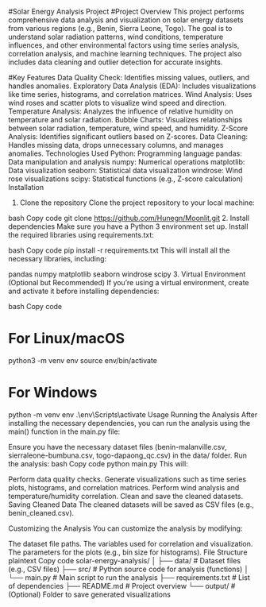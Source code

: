 #Solar Energy Analysis Project
#Project Overview
This project performs comprehensive data analysis and visualization on solar energy datasets from various regions (e.g., Benin, Sierra Leone, Togo). The goal is to understand solar radiation patterns, wind conditions, temperature influences, and other environmental factors using time series analysis, correlation analysis, and machine learning techniques. The project also includes data cleaning and outlier detection for accurate insights.

#Key Features
Data Quality Check: Identifies missing values, outliers, and handles anomalies.
Exploratory Data Analysis (EDA): Includes visualizations like time series, histograms, and correlation matrices.
Wind Analysis: Uses wind roses and scatter plots to visualize wind speed and direction.
Temperature Analysis: Analyzes the influence of relative humidity on temperature and solar radiation.
Bubble Charts: Visualizes relationships between solar radiation, temperature, wind speed, and humidity.
Z-Score Analysis: Identifies significant outliers based on Z-scores.
Data Cleaning: Handles missing data, drops unnecessary columns, and manages anomalies.
Technologies Used
Python: Programming language
pandas: Data manipulation and analysis
numpy: Numerical operations
matplotlib: Data visualization
seaborn: Statistical data visualization
windrose: Wind rose visualizations
scipy: Statistical functions (e.g., Z-score calculation)
Installation
1. Clone the repository
Clone the project repository to your local machine:

bash
Copy code
git clone https://github.com/Hunegn/Moonlit.git
2. Install dependencies
Make sure you have a Python 3 environment set up. Install the required libraries using requirements.txt:

bash
Copy code
pip install -r requirements.txt
This will install all the necessary libraries, including:

pandas
numpy
matplotlib
seaborn
windrose
scipy
3. Virtual Environment (Optional but Recommended)
If you’re using a virtual environment, create and activate it before installing dependencies:

bash
Copy code
# For Linux/macOS
python3 -m venv env
source env/bin/activate

# For Windows
python -m venv env
.\env\Scripts\activate
Usage
Running the Analysis
After installing the necessary dependencies, you can run the analysis using the main() function in the main.py file:

Ensure you have the necessary dataset files (benin-malanville.csv, sierraleone-bumbuna.csv, togo-dapaong_qc.csv) in the data/ folder.
Run the analysis:
bash
Copy code
python main.py
This will:

Perform data quality checks.
Generate visualizations such as time series plots, histograms, and correlation matrices.
Perform wind analysis and temperature/humidity correlation.
Clean and save the cleaned datasets.
Saving Cleaned Data
The cleaned datasets will be saved as CSV files (e.g., benin_cleaned.csv).

Customizing the Analysis
You can customize the analysis by modifying:

The dataset file paths.
The variables used for correlation and visualization.
The parameters for the plots (e.g., bin size for histograms).
File Structure
plaintext
Copy code
solar-energy-analysis/
│
├── data/                  # Dataset files (e.g., CSV files)
├── src/                   # Python source code for analysis (functions)
│   └── main.py            # Main script to run the analysis
├── requirements.txt       # List of dependencies
├── README.md              # Project overview
└── output/                # (Optional) Folder to save generated visualizations
